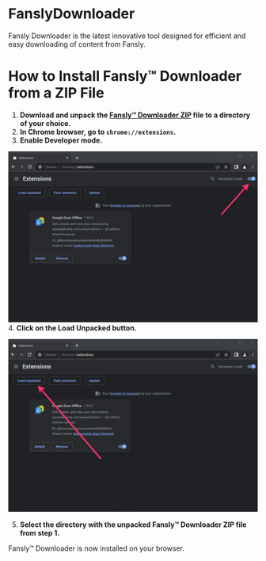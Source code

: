 # FanslyDownloader
Fansly Downloader is the latest innovative tool designed for efficient and easy downloading of content from Fansly.

# How to Install Fansly™ Downloader from a ZIP File

1. **Download and unpack the [Fansly™ Downloader ZIP](https://github.com/IndiePay/FanslyDownloader/archive/refs/tags/1.5.5.zip) file to a directory of your choice.**
2. **In Chrome browser, go to `chrome://extensions`.**
3. **Enable Developer mode.**

![Enable Developer mode](./images/fanslydownloader-enable-developer-mode.png)
4. **Click on the Load Unpacked button.**

![Load Unpacked button](./images/fanslydownloader-load-extension.png)

5. **Select the directory with the unpacked Fansly™ Downloader ZIP file from step 1.**

Fansly™ Downloader is now installed on your browser.